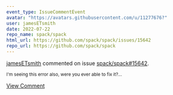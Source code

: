 ```yaml
---
event_type: IssueCommentEvent
avatar: "https://avatars.githubusercontent.com/u/11277676?"
user: jamesETsmith
date: 2022-07-22
repo_name: spack/spack
html_url: https://github.com/spack/spack/issues/15642
repo_url: https://github.com/spack/spack
---
```


<a href='https://github.com/jamesETsmith' target='_blank'>jamesETsmith</a> commented on issue <a href='https://github.com/spack/spack/issues/15642' target='_blank'>spack/spack#15642</a>.

<small>I'm seeing this error also, were you ever able to fix it?...</small>

<a href='https://github.com/spack/spack/issues/15642' target='_blank'>View Comment</a>